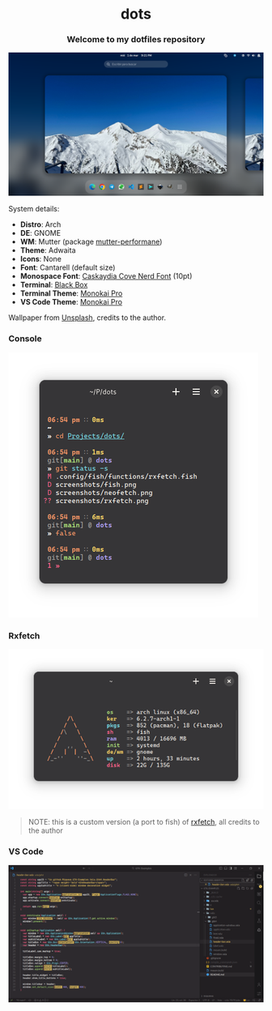 <div align="center">
  <h1>dots</h1>
  <h3>Welcome to my dotfiles repository</h3>
</div>

![](screenshots/full.png)

System details:

  * __Distro__: Arch
  * __DE__: GNOME
  * __WM__: Mutter (package [mutter-performane](https://aur.archlinux.org/packages/mutter-performance))
  * __Theme__: Adwaita
  * __Icons__: None
  * __Font__: Cantarell (default size)
  * __Monospace Font__: [Caskaydia Cove Nerd Font](https://archlinux.org/packages/community/any/otf-cascadia-code-nerd/) (10pt)
  * __Terminal__: [Black Box](https://flathub.org/apps/details/com.raggesilver.BlackBox)
  * __Terminal Theme__: [Monokai Pro](https://github.com/Gogh-Co/Gogh/blob/master/themes/Monokai%20Pro.yml)
  * __VS Code Theme__: [Monokai Pro](https://marketplace.visualstudio.com/items?itemName=monokai.theme-monokai-pro-vscode)

Wallpaper from [Unsplash](https://unsplash.com/es/fotos/R6me1o4eWxg), credits to the author.

### Console

![](screenshots/console.png)

### Rxfetch

![](screenshots/rxfetch.png)

> NOTE: this is a custom version (a port to fish) of [rxfetch](https://github.com/Mangeshrex/rxfetch), all credits to the author

### VS Code

![](screenshots/vscode.png)